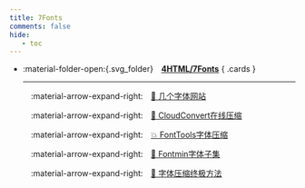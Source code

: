 ```yaml
---
title: 7Fonts
comments: false
hide:
   - toc
---
```


<div class="grid cards index-info" markdown>

-   :material-folder-open:{.svg_folder}&emsp;__[4HTML/7Fonts](./index.md)__
{ .cards }

	---

	&emsp;:material-arrow-expand-right:&emsp;[🦞 几个字体网站](./A.md)

	&emsp;:material-arrow-expand-right:&emsp;[🎀 CloudConvert在线压缩](./AA.md)

	&emsp;:material-arrow-expand-right:&emsp;[💥 FontTools字体压缩](./B.md)

	&emsp;:material-arrow-expand-right:&emsp;[🧧 Fontmin字体子集](./C.md)

	&emsp;:material-arrow-expand-right:&emsp;[🥩 字体压缩终极方法](./D.md)

</div>